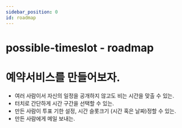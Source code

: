 ```yaml
---
sidebar_position: 0
id: roadmap
---
```


# possible-timeslot - roadmap

# 예약서비스를 만들어보자.
* 여러 사람이서 자신의 일정을 공개하지 않고도 비는 시간을 맞출 수 있는.
* 터치로 간단하게 시간 구간을 선택할 수 있는.
* 만든 사람이 투표 기한 설정, 시간 슬롯크기 (시간 혹은 날짜)정할 수 있는.
* 만든 사람에게 메일 보내는. 



